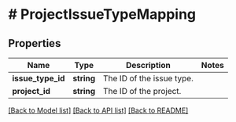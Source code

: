 # # ProjectIssueTypeMapping

## Properties

Name | Type | Description | Notes
------------ | ------------- | ------------- | -------------
**issue_type_id** | **string** | The ID of the issue type. |
**project_id** | **string** | The ID of the project. |

[[Back to Model list]](../../README.md#models) [[Back to API list]](../../README.md#endpoints) [[Back to README]](../../README.md)
